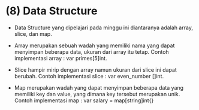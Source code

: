 # (8) Data Structure
- Data Structure yang dipelajari pada minggu ini diantaranya adalah array, slice, dan map.

- Array merupakan sebuah wadah yang memiliki nama yang dapat menyimpan beberapa data, ukuran dari array itu tetap. Contoh implementasi array : var primes[5]int.
- Slice hampir mirip dengan array namun ukuran dari slice ini dapat berubah. Contoh implementasi slice : var even_number []int.
- Map merupakan wadah yang dapat menyimpan beberapa data yang memiliki key dan value, yang dimana key tersebut merupakan unik. Contoh implementasi map : var salary = map[string]int{}
